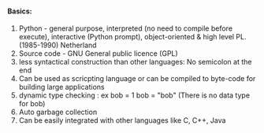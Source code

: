 #### Basics:

1. Python - general purpose, interpreted (no need to compile before execute), interactive (Python prompt), object-oriented & high level PL. (1985-1990) Netherland
2. Source code - GNU General public licence (GPL)
3. less syntactical construction than other languages: No semicolon at the end
4. Can be used as scricpting language or can be compiled to byte-code for building large applications
5. dynamic type checking : ex
      bob = 1
      bob = "bob"  (There is no data type for bob)
6. Auto garbage collection
7. Can be easily integrated with other languages like C, C++, Java
